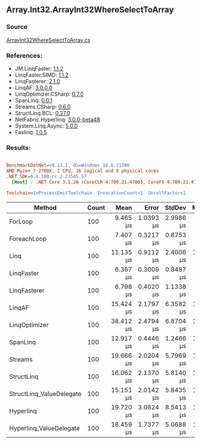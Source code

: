﻿## Array.Int32.ArrayInt32WhereSelectToArray

### Source
[ArrayInt32WhereSelectToArray.cs](../LinqBenchmarks/Array/Int32/ArrayInt32WhereSelectToArray.cs)

### References:
- JM.LinqFaster: [1.1.2](https://www.nuget.org/packages/JM.LinqFaster/1.1.2)
- LinqFaster.SIMD: [1.1.2](https://www.nuget.org/packages/LinqFaster.SIMD/1.0.3)
- LinqFasterer: [2.1.0](https://www.nuget.org/packages/LinqFasterer/2.1.0)
- LinqAF: [3.0.0.0](https://www.nuget.org/packages/LinqAF/3.0.0.0)
- LinqOptimizer.CSharp: [0.7.0](https://www.nuget.org/packages/LinqOptimizer.CSharp/0.7.0)
- SpanLinq: [0.0.1](https://www.nuget.org/packages/SpanLinq/0.0.1)
- Streams.CSharp: [0.6.0](https://www.nuget.org/packages/Streams.CSharp/0.6.0)
- StructLinq.BCL: [0.27.0](https://www.nuget.org/packages/StructLinq/0.27.0)
- NetFabric.Hyperlinq: [3.0.0-beta48](https://www.nuget.org/packages/NetFabric.Hyperlinq/3.0.0-beta48)
- System.Linq.Async: [5.0.0](https://www.nuget.org/packages/System.Linq.Async/5.0.0)
- Faslinq: [1.0.5](https://www.nuget.org/packages/Faslinq/1.0.5)

### Results:
``` ini

BenchmarkDotNet=v0.13.1, OS=Windows 10.0.21390
AMD Ryzen 7 2700X, 1 CPU, 16 logical and 8 physical cores
.NET SDK=6.0.100-rc.2.21505.57
  [Host] : .NET Core 3.1.20 (CoreCLR 4.700.21.47003, CoreFX 4.700.21.47101), X64 RyuJIT DEBUG  [AttachedDebugger]

Toolchain=InProcessEmitToolchain  InvocationCount=1  UnrollFactor=1  

```
|                   Method | Count |      Mean |     Error |    StdDev |    Median |        Ratio | RatioSD | Allocated |
|------------------------- |------ |----------:|----------:|----------:|----------:|-------------:|--------:|----------:|
|                  ForLoop |   100 |  9.465 μs | 1.0393 μs | 2.9986 μs |  8.150 μs |     baseline |         |     888 B |
|              ForeachLoop |   100 |  7.407 μs | 0.3217 μs | 0.8753 μs |  7.400 μs | 1.30x faster |   0.42x |     888 B |
|                     Linq |   100 | 11.135 μs | 0.9112 μs | 2.4006 μs | 10.600 μs | 1.25x slower |   0.36x |   1,272 B |
|               LinqFaster |   100 |  6.367 μs | 0.3009 μs | 0.8487 μs |  6.300 μs | 1.53x faster |   0.56x |     664 B |
|             LinqFasterer |   100 |  6.798 μs | 0.4020 μs | 1.1338 μs |  6.750 μs | 1.41x faster |   0.41x |     832 B |
|                   LinqAF |   100 | 15.424 μs | 2.1797 μs | 6.3582 μs | 12.400 μs | 1.67x slower |   0.50x |     856 B |
|            LinqOptimizer |   100 | 38.412 μs | 2.4794 μs | 6.8704 μs | 37.350 μs | 4.43x slower |   1.43x |   9,136 B |
|                 SpanLinq |   100 | 12.917 μs | 0.4446 μs | 1.2466 μs | 12.650 μs | 1.48x slower |   0.43x |     888 B |
|                  Streams |   100 | 19.666 μs | 2.0204 μs | 5.7969 μs | 17.800 μs | 2.18x slower |   0.66x |   1,400 B |
|               StructLinq |   100 | 16.062 μs | 2.1370 μs | 5.8140 μs | 14.550 μs | 1.79x slower |   0.64x |     904 B |
| StructLinq_ValueDelegate |   100 | 15.151 μs | 2.0142 μs | 5.8435 μs | 13.100 μs | 1.66x slower |   0.60x |     760 B |
|                Hyperlinq |   100 | 19.720 μs | 3.0824 μs | 8.5413 μs | 15.700 μs | 2.13x slower |   0.63x |     680 B |
|  Hyperlinq_ValueDelegate |   100 | 18.459 μs | 1.7377 μs | 5.0688 μs | 16.550 μs | 2.07x slower |   0.64x |     728 B |

